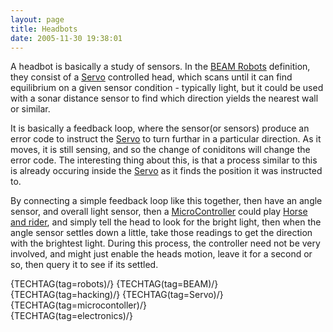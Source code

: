 ```yaml
---
layout: page
title: Headbots
date: 2005-11-30 19:38:01
---
```

<p>A headbot is basically a study of sensors. In the <a class="wiki" href="/wiki/beam_robots.html" title="Biology, Electronics, Aesthetics and Mechanics">BEAM Robots</a> definition, they consist of a <a class="wiki" href="/wiki/servo.html" title="Servo Motor">Servo</a> controlled head, which scans until it can find equilibrium on a given sensor condition - typically light, but it could be used with a sonar distance sensor to find which direction yields the nearest wall or similar.
</p>
<p>It is basically a feedback loop, where the sensor(or sensors) produce an error code to instruct the <a class="wiki" href="/wiki/servo.html" title="Servo Motor">Servo</a> to turn furthar in a particular direction. As it moves, it is still sensing, and so the change of coniditons will change the error code. The interesting thing about this, is that a process similar to this is already occuring inside the <a class="wiki" href="/wiki/servo.html" title="Servo Motor">Servo</a> as it finds the position it was instructed to.
</p>
<p>By connecting a simple feedback loop like this together, then have an angle sensor, and overall light sensor, then a <a a="" brain")="" class="wiki" for="" href="/wiki/microcontroller.html" robot"="" title="A programmable digital controller (or ">MicroController</a> could play <a class="wiki" href="/wiki/horse_and_rider.html" title="One system takes high-level control of a lower level system">Horse and rider</a>, and simply tell the head to look for the bright light, then when the angle sensor settles down a little, take those readings to get the direction with the brightest light. During this process, the controller need not be very involved, and might just enable the heads motion, leave it for a second or so, then query it to see if its settled.
</p>
<p>{TECHTAG(tag=robots)/} {TECHTAG(tag=BEAM)/} {TECHTAG(tag=hacking)/} {TECHTAG(tag=Servo)/} {TECHTAG(tag=microcontoller)/}
<br/>{TECHTAG(tag=electronics)/}
</p>
